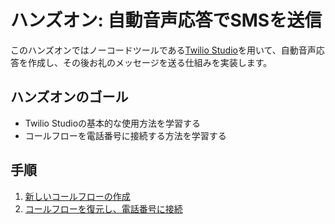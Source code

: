 #  ハンズオン: 自動音声応答でSMSを送信

このハンズオンではノーコードツールである[Twilio Studio](https://www.twilio.com/ja/studio)を用いて、自動音声応答を作成し、その後お礼のメッセージを送る仕組みを実装します。

## ハンズオンのゴール
- Twilio Studioの基本的な使用方法を学習する
- コールフローを電話番号に接続する方法を学習する

## 手順
1. [新しいコールフローの作成](01-Create-Studio-Flow.md)
2. [コールフローを復元し、電話番号に接続](02-Load-Flow.md)